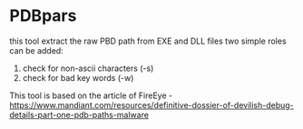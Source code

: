 # PDBpars
this tool extract the raw PBD path from EXE and DLL files 
two simple roles can be added:
  1. check for non-ascii characters (-s)
  2. check for bad key words (-w)

This tool is based on the article of FireEye - https://www.mandiant.com/resources/definitive-dossier-of-devilish-debug-details-part-one-pdb-paths-malware

